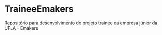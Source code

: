 # TraineeEmakers
Repositório para desenvolvimento do projeto trainee da empresa júnior da UFLA - Emakers

